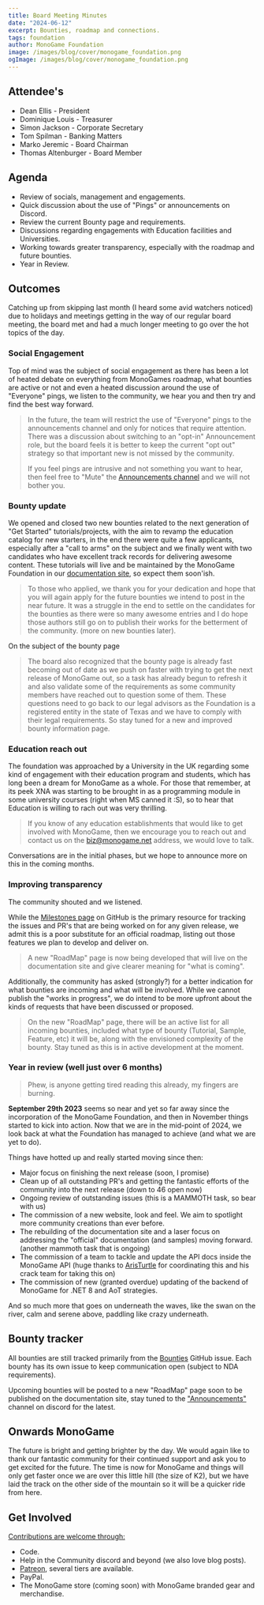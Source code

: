 ```yaml
---
title: Board Meeting Minutes
date: "2024-06-12"
excerpt: Bounties, roadmap and connections.
tags: foundation
author: MonoGame Foundation
image: /images/blog/cover/monogame_foundation.png
ogImage: /images/blog/cover/monogame_foundation.png
---
```


## Attendee's

- Dean Ellis - President
- Dominique Louis - Treasurer
- Simon Jackson - Corporate Secretary
- Tom Spilman - Banking Matters
- Marko Jeremic - Board Chairman
- Thomas Altenburger - Board Member

## Agenda

- Review of socials, management and engagements.
- Quick discussion about the use of "Pings" or announcements on Discord.
- Review the current Bounty page and requirements.
- Discussions regarding engagements with Education facilities and Universities.
- Working towards greater transparency, especially with the roadmap and future bounties.
- Year in Review.

## Outcomes

Catching up from skipping last month (I heard some avid watchers noticed) due to holidays and meetings getting in the way of our regular board meeting, the board met and had a much longer meeting to go over the hot topics of the day.

### Social Engagement

Top of mind was the subject of social engagement as there has been a lot of heated debate on everything from MonoGames roadmap, what bounties are active or not and even a heated discussion around the use of "Everyone" pings, we listen to the community, we hear you and then try and find the best way forward.

> In the future, the team will restrict the use of "Everyone" pings to the announcements channel and only for notices that require attention.  There was a discussion about switching to an "opt-in" Announcement role, but the board feels it is better to keep the current "opt out" strategy so that important new is not missed by the community.
>
> If you feel pings are intrusive and not something you want to hear, then feel free to "Mute" the [Announcements channel](https://discord.com/channels/355231098122272778/402545385416949760) and we will not bother you.

### Bounty update

We opened and closed two new bounties related to the next generation of "Get Started" tutorials/projects, with the aim to revamp the education catalog for new starters, in the end there were quite a few applicants, especially after a "call to arms" on the subject and we finally went with two candidates who have excellent track records for delivering awesome content.  These tutorials will live and be maintained by the MonoGame Foundation in our [documentation site](https://docs.monogame.net/), so expect them soon'ish.

> To those who applied, we thank you for your dedication and hope that you will again apply for the future bounties we intend to post in the near future.  It was a struggle in the end to settle on the candidates for the bounties as there were so many awesome entries and I do hope those authors still go on to publish their works for the betterment of the community. (more on new bounties later).

On the subject of the bounty page

> The board also recognized that the bounty page is already fast becoming out of date as we push on faster with trying to get the next release of MonoGame out, so a task has already begun to refresh it and also validate some of the requirements as some community members have reached out to question some of them.  These questions need to go back to our legal advisors as the Foundation is a registered entity in the state of Texas and we have to comply with their legal requirements.  So stay tuned for a new and improved bounty information page.

### Education reach out

The foundation was approached by a University in the UK regarding some kind of engagement with their education program and students, which has long been a dream for MonoGame as a whole.  For those that remember, at its peek XNA was starting to be brought in as a programming module in some university courses (right when MS canned it :S), so to hear that Education is willing to rach out was very thrilling.

> If you know of any education establishments that would like to get involved with MonoGame, then we encourage you to reach out and contact us on the [biz@monogame.net](biz@monogame.net) address, we would love to talk.

Conversations are in the initial phases, but we hope to announce more on this in the coming months.

### Improving transparency

The community shouted and we listened.

While the [Milestones page](https://github.com/MonoGame/MonoGame/milestones) on GitHub is the primary resource for tracking the issues and PR's that are being worked on for any given release, we admit this is a poor substitute for an official roadmap, listing out those features we plan to develop and deliver on.

> A new "RoadMap" page is now being developed that will live on the documentation site and give clearer meaning for "what is coming".

Additionally, the community has asked (strongly?) for a better indication for what bounties are incoming and what will be involved.  While we cannot publish the "works in progress", we do intend to be more upfront about the kinds of requests that have been discussed or proposed.

> On the new "RoadMap" page, there will be an active list for all incoming bounties, included what type of bounty (Tutorial, Sample, Feature, etc) it will be, along with the envisioned complexity of the bounty.  Stay tuned as this is in active development at the moment.

### Year in review (well just over 6 months)

> Phew, is anyone getting tired reading this already, my fingers are burning.

**September 29th 2023** seems so near and yet so far away since the incorporation of the MonoGame Foundation, and then in November things started to kick into action.
Now that we are in the mid-point of 2024, we look back at what the Foundation has managed to achieve (and what we are yet to do).

Things have hotted up and really started moving since then:

- Major focus on finishing the next release (soon, I promise)
- Clean up of all outstanding PR's and getting the fantastic efforts of the community into the next release (down to 46 open now)
- Ongoing review of outstanding issues (this is a MAMMOTH task, so bear with us)
- The commission of a new website, look and feel.  We aim to spotlight more community creations than ever before.
- The rebuilding of the documentation site and a laser focus on addressing the "official" documentation (and samples) moving forward. (another mammoth task that is ongoing)
- The commission of a team to tackle and update the API docs inside the MonoGame API (huge thanks to [ArisTurtle](https://github.com/AristurtleDev) for coordinating this and his crack team for taking this on)
- The commission of new (granted overdue) updating of the backend of MonoGame for .NET 8 and AoT strategies.

And so much more that goes on underneath the waves, like the swan on the river, calm and serene above, paddling like crazy underneath.

## Bounty tracker

All bounties are still tracked primarily from the [Bounties](https://github.com/MonoGame/MonoGame/issues/8120) GitHub issue.  Each bounty has its own issue to keep communication open (subject to NDA requirements).

Upcoming bounties will be posted to a new "RoadMap" page soon to be published on the documentation site, stay tuned to the ["Announcements"]((https://discord.com/channels/355231098122272778/402545385416949760)) channel on discord for the latest.

## Onwards MonoGame

The future is bright and getting brighter by the day.  We would again like to thank our fantastic community for their continued support and ask you to get excited for the future.  The time is now for MonoGame and things will only get faster once we are over this little hill (the size of K2), but we have laid the track on the other side of the mountain so it will be a quicker ride from here.

## Get Involved

[Contributions are welcome through:](https://monogame.net/donate/)

- Code.
- Help in the Community discord and beyond (we also love blog posts).
- [Patreon](https://www.patreon.com/bePatron?u=3142012), several tiers are available.
- PayPal.
- The MonoGame store (coming soon) with MonoGame branded gear and merchandise.
